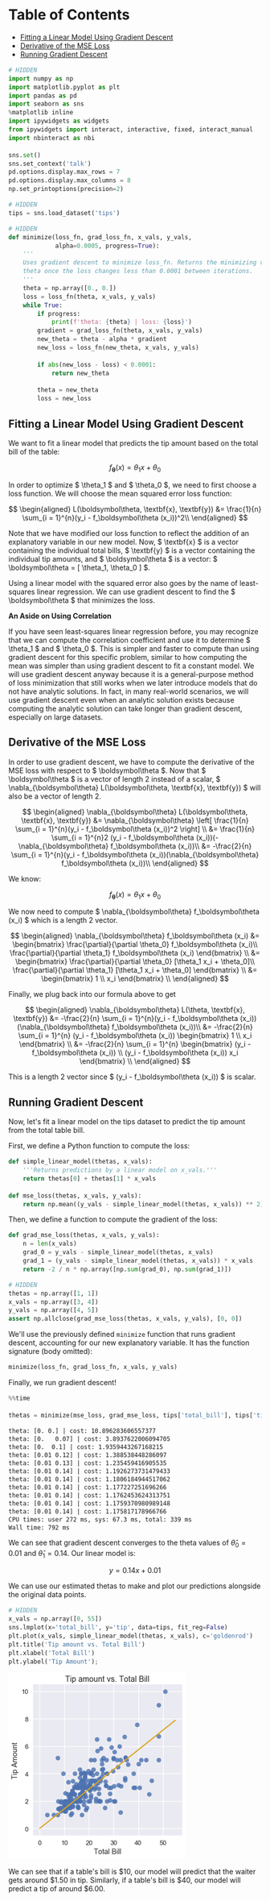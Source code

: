 
<h1>Table of Contents<span class="tocSkip"></span></h1>
<div class="toc"><ul class="toc-item"><li><span><a href="#Fitting-a-Linear-Model-Using-Gradient-Descent" data-toc-modified-id="Fitting-a-Linear-Model-Using-Gradient-Descent-1">Fitting a Linear Model Using Gradient Descent</a></span></li><li><span><a href="#Derivative-of-the-MSE-Loss" data-toc-modified-id="Derivative-of-the-MSE-Loss-2">Derivative of the MSE Loss</a></span></li><li><span><a href="#Running-Gradient-Descent" data-toc-modified-id="Running-Gradient-Descent-3">Running Gradient Descent</a></span></li></ul></div>


```python
# HIDDEN
import numpy as np
import matplotlib.pyplot as plt
import pandas as pd
import seaborn as sns
%matplotlib inline
import ipywidgets as widgets
from ipywidgets import interact, interactive, fixed, interact_manual
import nbinteract as nbi

sns.set()
sns.set_context('talk')
pd.options.display.max_rows = 7
pd.options.display.max_columns = 8
np.set_printoptions(precision=2)
```


```python
# HIDDEN
tips = sns.load_dataset('tips')
```


```python
# HIDDEN
def minimize(loss_fn, grad_loss_fn, x_vals, y_vals,
             alpha=0.0005, progress=True):
    '''
    Uses gradient descent to minimize loss_fn. Returns the minimizing value of
    theta once the loss changes less than 0.0001 between iterations.
    '''
    theta = np.array([0., 0.])
    loss = loss_fn(theta, x_vals, y_vals)
    while True:
        if progress:
            print(f'theta: {theta} | loss: {loss}')
        gradient = grad_loss_fn(theta, x_vals, y_vals)
        new_theta = theta - alpha * gradient
        new_loss = loss_fn(new_theta, x_vals, y_vals)
        
        if abs(new_loss - loss) < 0.0001:
            return new_theta
        
        theta = new_theta
        loss = new_loss
```

## Fitting a Linear Model Using Gradient Descent

We want to fit a linear model that predicts the tip amount based on the total bill of the table:

$$
f_\boldsymbol\theta (x) = \theta_1 x + \theta_0
$$

In order to optimize $ \theta_1 $ and $ \theta_0 $, we need to first choose a loss function. We will choose the mean squared error loss function:

$$
\begin{aligned}
L(\boldsymbol\theta, \textbf{x}, \textbf{y})
&= \frac{1}{n} \sum_{i = 1}^{n}(y_i - f_\boldsymbol\theta (x_i))^2\\
\end{aligned}
$$

Note that we have modified our loss function to reflect the addition of an explanatory variable in our new model. Now, $ \textbf{x} $ is a vector containing the individual total bills, $ \textbf{y} $ is a vector containing the individual tip amounts, and $ \boldsymbol\theta $ is a vector: $ \boldsymbol\theta = [ \theta_1, \theta_0 ] $.

Using a linear model with the squared error also goes by the name of least-squares linear regression. We can use gradient descent to find the $ \boldsymbol\theta $ that minimizes the loss.

**An Aside on Using Correlation**

If you have seen least-squares linear regression before, you may recognize that we can compute the correlation coefficient and use it to determine $ \theta_1 $ and $ \theta_0 $. This is simpler and faster to compute than using gradient descent for this specific problem, similar to how computing the mean was simpler than using gradient descent to fit a constant model. We will use gradient descent anyway because it is a general-purpose method of loss minimization that still works when we later introduce models that do not have analytic solutions. In fact, in many real-world scenarios, we will use gradient descent even when an analytic solution exists because computing the analytic solution can take longer than gradient descent, especially on large datasets.

## Derivative of the MSE Loss

In order to use gradient descent, we have to compute the derivative of the MSE loss with respect to $ \boldsymbol\theta $. Now that $ \boldsymbol\theta $ is a vector of length 2 instead of a scalar, $ \nabla_{\boldsymbol\theta} L(\boldsymbol\theta, \textbf{x}, \textbf{y}) $ will also be a vector of length 2.

$$
\begin{aligned}
\nabla_{\boldsymbol\theta} L(\boldsymbol\theta, \textbf{x}, \textbf{y})
&= \nabla_{\boldsymbol\theta} \left[ \frac{1}{n} \sum_{i = 1}^{n}(y_i - f_\boldsymbol\theta (x_i))^2 \right] \\
&= \frac{1}{n} \sum_{i = 1}^{n}2 (y_i - f_\boldsymbol\theta (x_i))(- \nabla_{\boldsymbol\theta} f_\boldsymbol\theta (x_i))\\
&= -\frac{2}{n} \sum_{i = 1}^{n}(y_i - f_\boldsymbol\theta (x_i))(\nabla_{\boldsymbol\theta} f_\boldsymbol\theta (x_i))\\
\end{aligned}
$$

We know:

$$
f_\boldsymbol\theta (x) = \theta_1 x + \theta_0
$$

We now need to compute $ \nabla_{\boldsymbol\theta} f_\boldsymbol\theta (x_i) $ which is a length 2 vector.

$$
\begin{aligned}
\nabla_{\boldsymbol\theta} f_\boldsymbol\theta (x_i)
&= \begin{bmatrix}
     \frac{\partial}{\partial \theta_0} f_\boldsymbol\theta (x_i)\\
     \frac{\partial}{\partial \theta_1} f_\boldsymbol\theta (x_i)
   \end{bmatrix} \\
&= \begin{bmatrix}
     \frac{\partial}{\partial \theta_0} [\theta_1 x_i + \theta_0]\\
     \frac{\partial}{\partial \theta_1} [\theta_1 x_i + \theta_0]
   \end{bmatrix} \\
&= \begin{bmatrix}
     1 \\
     x_i
   \end{bmatrix} \\
\end{aligned}
$$

Finally, we plug back into our formula above to get

$$
\begin{aligned}
\nabla_{\boldsymbol\theta} L(\theta, \textbf{x}, \textbf{y})
&= -\frac{2}{n} \sum_{i = 1}^{n}(y_i - f_\boldsymbol\theta (x_i))(\nabla_{\boldsymbol\theta} f_\boldsymbol\theta (x_i))\\
&= -\frac{2}{n} \sum_{i = 1}^{n} (y_i - f_\boldsymbol\theta (x_i)) \begin{bmatrix} 1 \\ x_i \end{bmatrix} \\
&= -\frac{2}{n} \sum_{i = 1}^{n} \begin{bmatrix}
    (y_i - f_\boldsymbol\theta (x_i)) \\
    (y_i - f_\boldsymbol\theta (x_i)) x_i
    \end{bmatrix} \\
\end{aligned}
$$

This is a length 2 vector since $ (y_i - f_\boldsymbol\theta (x_i)) $ is scalar.

## Running Gradient Descent

Now, let's fit a linear model on the tips dataset to predict the tip amount from the total table bill.

First, we define a Python function to compute the loss:


```python
def simple_linear_model(thetas, x_vals):
    '''Returns predictions by a linear model on x_vals.'''
    return thetas[0] + thetas[1] * x_vals

def mse_loss(thetas, x_vals, y_vals):
    return np.mean((y_vals - simple_linear_model(thetas, x_vals)) ** 2)
```

Then, we define a function to compute the gradient of the loss:


```python
def grad_mse_loss(thetas, x_vals, y_vals):
    n = len(x_vals)
    grad_0 = y_vals - simple_linear_model(thetas, x_vals)
    grad_1 = (y_vals - simple_linear_model(thetas, x_vals)) * x_vals
    return -2 / n * np.array([np.sum(grad_0), np.sum(grad_1)])
```


```python
# HIDDEN
thetas = np.array([1, 1])
x_vals = np.array([3, 4])
y_vals = np.array([4, 5])
assert np.allclose(grad_mse_loss(thetas, x_vals, y_vals), [0, 0])
```

We'll use the previously defined `minimize` function that runs gradient descent, accounting for our new explanatory variable. It has the function signature (body omitted):

```python
minimize(loss_fn, grad_loss_fn, x_vals, y_vals)
```

Finally, we run gradient descent!


```python
%%time

thetas = minimize(mse_loss, grad_mse_loss, tips['total_bill'], tips['tip'])
```

    theta: [0. 0.] | cost: 10.896283606557377
    theta: [0.   0.07] | cost: 3.8937622006094705
    theta: [0.  0.1] | cost: 1.9359443267168215
    theta: [0.01 0.12] | cost: 1.388538448286097
    theta: [0.01 0.13] | cost: 1.235459416905535
    theta: [0.01 0.14] | cost: 1.1926273731479433
    theta: [0.01 0.14] | cost: 1.1806184944517062
    theta: [0.01 0.14] | cost: 1.177227251696266
    theta: [0.01 0.14] | cost: 1.1762453624313751
    theta: [0.01 0.14] | cost: 1.1759370980989148
    theta: [0.01 0.14] | cost: 1.175817178966766
    CPU times: user 272 ms, sys: 67.3 ms, total: 339 ms
    Wall time: 792 ms


We can see that gradient descent converges to the theta values of $\hat\theta_0 = 0.01$ and $\hat\theta_1 = 0.14$. Our linear model is:

$$y = 0.14x + 0.01$$


We can use our estimated thetas to make and plot our predictions alongside the original data points.


```python
# HIDDEN
x_vals = np.array([0, 55])
sns.lmplot(x='total_bill', y='tip', data=tips, fit_reg=False)
plt.plot(x_vals, simple_linear_model(thetas, x_vals), c='goldenrod')
plt.title('Tip amount vs. Total Bill')
plt.xlabel('Total Bill')
plt.ylabel('Tip Amount');
```


![png](linear_grad_files/linear_grad_17_0.png)


We can see that if a table's bill is $\$10$, our model will predict that the waiter gets around $\$1.50$ in tip. Similarly, if a table's bill is $\$40$, our model will predict a tip of around $\$6.00$.
